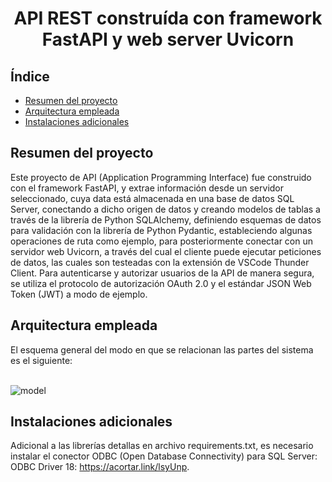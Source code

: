 <h1 align="center"> API REST construída con framework FastAPI y web server Uvicorn </h1>

## Índice

- [Resumen del proyecto](#Resumen-del-proyecto)
- [Arquitectura empleada](#Arquitectura-empleada)
- [Instalaciones adicionales](#Instalaciones-adicionales)

## Resumen del proyecto
Este proyecto de API (Application Programming Interface) fue construido con el framework FastAPI, y extrae información desde un servidor seleccionado, cuya data está almacenada en una base de datos SQL Server, conectando a dicho origen de datos y creando modelos de tablas a través de la librería de Python SQLAlchemy, definiendo esquemas de datos para validación con la librería de Python Pydantic, estableciendo algunas operaciones de ruta como ejemplo, para posteriormente conectar con un servidor web Uvicorn, a través del cual el cliente puede ejecutar peticiones de datos, las cuales son testeadas con la extensión de VSCode Thunder Client. Para autenticarse y autorizar usuarios de la API de manera segura, se utiliza el protocolo de autorización OAuth 2.0 y el estándar JSON Web Token (JWT) a modo de ejemplo.

## Arquitectura empleada
El esquema general del modo en que se relacionan las partes del sistema es el siguiente:
<br/><br/>

![model](https://github.com/Cris-Neumann/Codigo_abierto/assets/99703152/62a784f9-3e61-47f5-be73-75bd3a28d6b2)

## Instalaciones adicionales
Adicional a las librerías detallas en archivo requirements.txt, es necesario instalar el conector ODBC (Open Database Connectivity) para SQL Server: ODBC Driver 18: https://acortar.link/lsyUnp.
